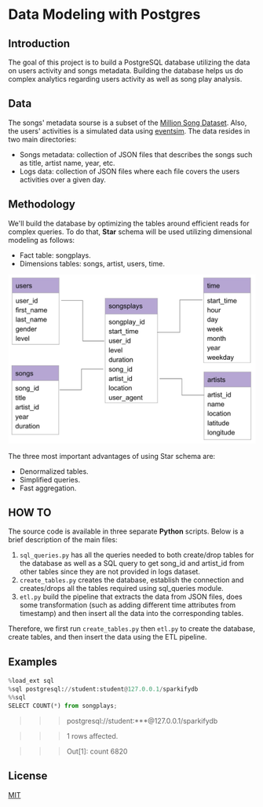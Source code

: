 # Data Modeling with Postgres

## Introduction

The goal of this project is to build a PostgreSQL database utilizing the data on users activity and songs metadata. Building the database helps us do complex analytics regarding users activity as well as song play analysis.

## Data

The songs' metadata sourse is a subset of the [Million Song Dataset](https://labrosa.ee.columbia.edu/millionsong/). Also, the users' activities is a simulated data using [eventsim](https://github.com/Interana/eventsim). The data resides in two main directories:

- Songs metadata: collection of JSON files that describes the songs such as title, artist name, year, etc.
- Logs data: collection of JSON files where each file covers the users activities over a given day.

## Methodology

We'll build the database by optimizing the tables around efficient reads for complex queries. To do that, **Star** schema will be used utilizing dimensional modeling as follows:

- Fact table: songplays.
- Dimensions tables: songs, artist, users, time.

![](star_schema.jpg)

The three most important advantages of using Star schema are:

- Denormalized tables.
- Simplified queries.
- Fast aggregation.

## HOW TO

The source code is available in three separate **Python** scripts. Below is a brief description of the main files:

1. `sql_queries.py` has all the queries needed to both create/drop tables for the database as well as a SQL query to get song_id and artist_id from other tables since they are not provided in logs dataset.
2. `create_tables.py` creates the database, establish the connection and creates/drops all the tables required using sql_queries module.
3. `etl.py` build the pipeline that extracts the data from JSON files, does some transformation (such as adding different time attributes from timestamp) and then insert all the data into the corresponding tables.

Therefore, we first run `create_tables.py` then `etl.py` to create the database, create tables, and then insert the data using the ETL pipeline.

## Examples

```python
%load_ext sql
%sql postgresql://student:student@127.0.0.1/sparkifydb
%%sql
SELECT COUNT(*) from songplays;
```

>>> postgresql://student:***@127.0.0.1/sparkifydb

>>> 1 rows affected.

>>> Out[1]: count 6820

## License
[MIT](LICENSE)